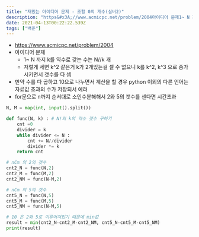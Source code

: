 ```yaml
---
title: "재밌는 아이디어 문제 - 조합 0의 개수(실버2)"
description: "https&#x3A;//www.acmicpc.net/problem/2004아이디어 문제1~ N 까지 k를 약수로 갖는 수는 N//k 개저렇게 세면 k^2 같은거 k가 2개있는걸 셀 수 없으니 k를 k^2, k^3 으로 증가시키면서 갯수를 다 셈만약 수를 다 곱하고 10"
date: 2021-04-13T00:22:22.539Z
tags: ["백준"]
---
```

- https://www.acmicpc.net/problem/2004
- 아이디어 문제
  - 1~ N 까지 k를 약수로 갖는 수는 N//k 개
  - 저렇게 세면 k^2 같은거 k가 2개있는걸 셀 수 없으니 k를 k^2, k^3 으로 증가시키면서 갯수를 다 셈
- 만약 수를 다 곱하고 10으로 나누면서 계산을 할 경우 python 이외의 다른 언어는 자료값 초과의 수가 저장되서 에러
- for문으로 n까지 순서대로 소인수분해해서 2와 5의 갯수를 센다면 시간초과

```python
N, M = map(int, input().split())

def func(N, k) : # N!의 k의 약수 갯수 구하기
    cnt =0
    divider = k
    while divider <= N :
        cnt += N//divider
        divider *= k
    return cnt

# nCm 의 2의 갯수
cnt2_N = func(N,2)
cnt2_M = func(M,2)
cnt2_NM = func(N-M,2)

# nCm 의 5의 갯수
cnt5_N = func(N,5)
cnt5_M = func(M,5)
cnt5_NM = func(N-M,5)

# 10 은 2와 5로 이루어져있기 때문에 min값
result = min(cnt2_N-cnt2_M-cnt2_NM, cnt5_N-cnt5_M-cnt5_NM)
print(result)
```



